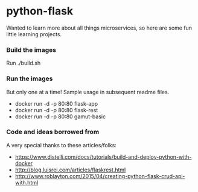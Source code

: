 # python-flask
Wanted to learn more about all things microservices, so here are some fun little learning projects.

### Build the images
Run ./build.sh

### Run the images
But only one at a time! Sample usage in subsequent readme files.
 - docker run -d -p 80:80 flask-app
 - docker run -d -p 80:80 flask-rest
 - docker run -d -p 80:80 gamut-basic

### Code and ideas borrowed from
A very special thanks to these articles/folks:
 - https://www.distelli.com/docs/tutorials/build-and-deploy-python-with-docker
 - http://blog.luisrei.com/articles/flaskrest.html
 - http://www.roblayton.com/2015/04/creating-python-flask-crud-api-with.html
